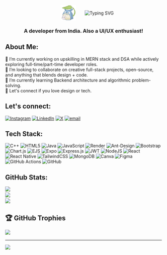 
<div align="center"> &nbsp;&nbsp;&nbsp;&nbsp;&nbsp; <img src="https://raw.githubusercontent.com/BhumicaPG/BhumicaPG/main/download.gif" width="50" style="vertical-align: middle;" /> &nbsp;&nbsp;&nbsp;&nbsp;&nbsp; <img src="https://readme-typing-svg.herokuapp.com?font=Fira+Codea&size=28&pause=1000&color=F76B8A&lines=Moshi+Mosh+👋;I'm+Bhumica+Gangurde!" alt="Typing SVG" style="vertical-align: middle;" />
</div>

<h3 align="center">A developer from India. Also a UI/UX enthusiast!</h3>

## About Me:
🔭 I’m currently working on upskilling in MERN stack and DSA while actively exploring full-time/part-time developer roles.<br>🤝 I’m looking to collaborate on creative full-stack projects, open-source, and anything that blends design + code.<br>🌱 I’m currently learning Backend architecture and algorithmic problem-solving.<br>💬 Let's connect if you love design or tech.<br>


## Let's connect:
[![Instagram](https://img.shields.io/badge/Instagram-%23E4405F.svg?logo=Instagram&logoColor=white)](https://instagram.com/bhumica_08) [![LinkedIn](https://img.shields.io/badge/LinkedIn-%230077B5.svg?logo=linkedin&logoColor=white)](https://linkedin.com/in/bhumica-gangurde-104277230) [![X](https://img.shields.io/badge/X-black.svg?logo=X&logoColor=white)](https://x.com/bhumica08) [![email](https://img.shields.io/badge/Email-D14836?logo=gmail&logoColor=white)](mailto:bhumigangurde8@gmail.com) 

## Tech Stack:
![C++](https://img.shields.io/badge/c++-%2300599C.svg?style=for-the-badge&logo=c%2B%2B&logoColor=white) ![HTML5](https://img.shields.io/badge/html5-%23E34F26.svg?style=for-the-badge&logo=html5&logoColor=white) ![Java](https://img.shields.io/badge/java-%23ED8B00.svg?style=for-the-badge&logo=openjdk&logoColor=white) ![JavaScript](https://img.shields.io/badge/javascript-%23323330.svg?style=for-the-badge&logo=javascript&logoColor=%23F7DF1E) ![Render](https://img.shields.io/badge/Render-%46E3B7.svg?style=for-the-badge&logo=render&logoColor=white) ![Ant-Design](https://img.shields.io/badge/-AntDesign-%230170FE?style=for-the-badge&logo=ant-design&logoColor=white) ![Bootstrap](https://img.shields.io/badge/bootstrap-%238511FA.svg?style=for-the-badge&logo=bootstrap&logoColor=white) ![Chart.js](https://img.shields.io/badge/chart.js-F5788D.svg?style=for-the-badge&logo=chart.js&logoColor=white) ![EJS](https://img.shields.io/badge/ejs-%23B4CA65.svg?style=for-the-badge&logo=ejs&logoColor=black) ![Expo](https://img.shields.io/badge/expo-1C1E24?style=for-the-badge&logo=expo&logoColor=#D04A37) ![Express.js](https://img.shields.io/badge/express.js-%23404d59.svg?style=for-the-badge&logo=express&logoColor=%2361DAFB) ![JWT](https://img.shields.io/badge/JWT-black?style=for-the-badge&logo=JSON%20web%20tokens) ![NodeJS](https://img.shields.io/badge/node.js-6DA55F?style=for-the-badge&logo=node.js&logoColor=white) ![React](https://img.shields.io/badge/react-%2320232a.svg?style=for-the-badge&logo=react&logoColor=%2361DAFB) ![React Native](https://img.shields.io/badge/react_native-%2320232a.svg?style=for-the-badge&logo=react&logoColor=%2361DAFB) ![TailwindCSS](https://img.shields.io/badge/tailwindcss-%2338B2AC.svg?style=for-the-badge&logo=tailwind-css&logoColor=white) ![MongoDB](https://img.shields.io/badge/MongoDB-%234ea94b.svg?style=for-the-badge&logo=mongodb&logoColor=white) ![Canva](https://img.shields.io/badge/Canva-%2300C4CC.svg?style=for-the-badge&logo=Canva&logoColor=white) ![Figma](https://img.shields.io/badge/figma-%23F24E1E.svg?style=for-the-badge&logo=figma&logoColor=white) ![GitHub Actions](https://img.shields.io/badge/github%20actions-%232671E5.svg?style=for-the-badge&logo=githubactions&logoColor=white) ![GitHub](https://img.shields.io/badge/github-%23121011.svg?style=for-the-badge&logo=github&logoColor=white)
## GitHub Stats:
![](https://github-readme-stats.vercel.app/api?username=BhumicaPG&theme=dark&hide_border=false&include_all_commits=false&count_private=false)<br/>
![](https://nirzak-streak-stats.vercel.app/?user=BhumicaPG&theme=dark&hide_border=false)<br/>
![](https://github-readme-stats.vercel.app/api/top-langs/?username=BhumicaPG&theme=dark&hide_border=false&include_all_commits=false&count_private=false&layout=compact)

## 🏆 GitHub Trophies
![](https://github-profile-trophy.vercel.app/?username=BhumicaPG&theme=radical&no-frame=true&no-bg=false&margin-w=4)


---
[![](https://visitcount.itsvg.in/api?id=BhumicaPG&icon=2&color=0)](https://visitcount.itsvg.in)

<!-- Proudly created with GPRM ( https://gprm.itsvg.in ) -->
